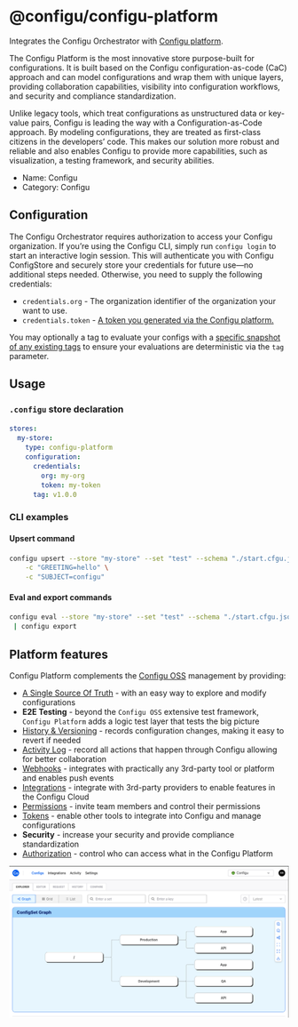 # @configu/configu-platform

Integrates the Configu Orchestrator with [Configu platform](https://configu.com).

The Configu Platform is the most innovative store purpose-built for configurations. It is built based on the Configu configuration-as-code (CaC) approach and can model configurations and wrap them with unique layers, providing collaboration capabilities, visibility into configuration workflows, and security and compliance standardization.

Unlike legacy tools, which treat configurations as unstructured data or key-value pairs, Configu is leading the way with a Configuration-as-Code approach. By modeling configurations, they are treated as first-class citizens in the developers’ code. This makes our solution more robust and reliable and also enables Configu to provide more capabilities, such as visualization, a testing framework, and security abilities.

- Name: Configu
- Category: Configu

## Configuration

The Configu Orchestrator requires authorization to access your Configu organization. If you’re using the Configu CLI, simply run `configu login` to start an interactive login session. This will authenticate you with Configu ConfigStore and securely store your credentials for future use—no additional steps needed. Otherwise, you need to supply the following credentials:

- `credentials.org` - The organization identifier of the organization your want to use.
- `credentials.token` - [A token you generated via the Configu platform.](https://docs.configu.com/integrations/store/configu/tokens)

You may optionally a tag to evaluate your configs with a [specific snapshot of any existing tags](https://docs.configu.com/integrations/store/configu/config-history#evaluating-with-a-tag) to ensure your evaluations are deterministic via the `tag` parameter.

## Usage

### `.configu` store declaration

```yaml
stores:
  my-store:
    type: configu-platform
    configuration:
      credentials:
        org: my-org
        token: my-token
      tag: v1.0.0
```

### CLI examples

#### Upsert command

```bash
configu upsert --store "my-store" --set "test" --schema "./start.cfgu.json" \
    -c "GREETING=hello" \
    -c "SUBJECT=configu"
```

#### Eval and export commands

```bash
configu eval --store "my-store" --set "test" --schema "./start.cfgu.json" \
 | configu export
```

## Platform features

Configu Platform complements the [Configu OSS](https://github.com/configu/configu) management by providing:

- [A Single Source Of Truth](/integrations/store/configu/config-explorer) - with an easy way to explore and modify configurations
- **E2E Testing** - beyond the `Configu OSS` extensive test framework, `Configu Platform` adds a logic test layer that tests the big picture
- [History & Versioning](/integrations/store/configu/config-editor) - records configuration changes, making it easy to revert if needed
- [Activity Log](/integrations/store/configu/audit-logs) - record all actions that happen through Configu allowing for better collaboration
- [Webhooks](/integrations/store/configu/webhooks) - integrates with practically any 3rd-party tool or platform and enables push events
- [Integrations](/integrations/store/configu/integrations) - integrate with 3rd-party providers to enable features in the Configu Cloud
- [Permissions](/integrations/store/configu/members) - invite team members and control their permissions
- [Tokens](/integrations/store/configu/tokens) - enable other tools to integrate into Configu and manage configurations
- **Security** - increase your security and provide compliance standardization
- [Authorization](/integrations/store/configu/authorization) - control who can access what in the Configu Platform

![image](https://raw.githubusercontent.com/configu/configu/refs/heads/main/docs/images/configu-cloud.png)
